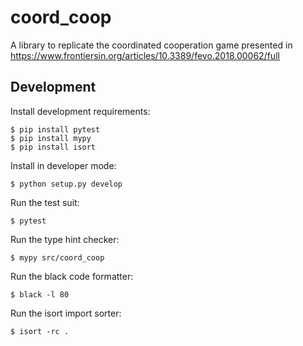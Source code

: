 # coord_coop

A library to replicate the coordinated cooperation game presented in https://www.frontiersin.org/articles/10.3389/fevo.2018.00062/full


## Development

Install development requirements:

    $ pip install pytest
    $ pip install mypy
    $ pip install isort

Install in developer mode:

    $ python setup.py develop

Run the test suit:

    $ pytest

Run the type hint checker:

    $ mypy src/coord_coop

Run the black code formatter:

    $ black -l 80

Run the isort import sorter:

    $ isort -rc .
